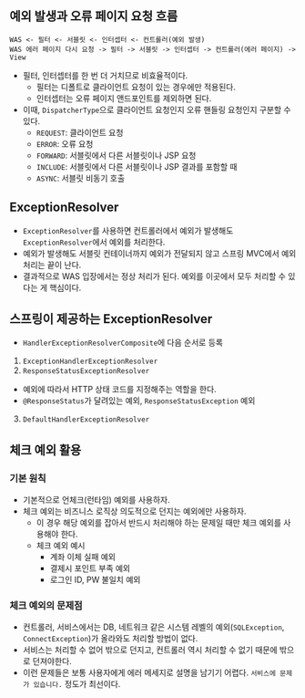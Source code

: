 ## 예외 발생과 오류 페이지 요청 흐름
```
WAS <- 필터 <- 서블릿 <- 인터셉터 <- 컨트롤러(예외 발생)
WAS 에러 페이지 다시 요청 -> 필터 -> 서블릿 -> 인터셉터 -> 컨트롤러(에러 페이지) -> View
```
- 필터, 인터셉터를 한 번 더 거치므로 비효율적이다.
  - 필터는 디폴트로 클라이언트 요청이 있는 경우에만 적용된다.
  - 인터셉터는 오류 페이지 앤드포인트를 제외하면 된다.
- 이때, `DispatcherType`으로 클라이언트 요청인지 오류 핸들링 요청인지 구분할 수 있다.
  - `REQUEST`: 클라이언트 요청
  - `ERROR`: 오류 요청
  - `FORWARD`: 서블릿에서 다른 서블릿이나 JSP 요청
  - `INCLUDE`: 서블릿에서 다른 서블릿이나 JSP 결과를 포함할 때
  - `ASYNC`: 서블릿 비동기 호출

## ExceptionResolver
- `ExceptionResolver`를 사용하면 컨트롤러에서 예외가 발생해도 `ExceptionResolver`에서 예외를 처리한다.
- 예외가 발생해도 서블릿 컨테이너까지 예외가 전달되지 않고 스프링 MVC에서 예외 처리는 끝이 난다.
- 결과적으로 WAS 입장에서는 정상 처리가 된다. 예외를 이곳에서 모두 처리할 수 있다는 게 핵심이다.

## 스프링이 제공하는 ExceptionResolver
- `HandlerExceptionResolverComposite`에 다음 순서로 등록
1. `ExceptionHandlerExceptionResolver`
2. `ResponseStatusExceptionResolver`
  - 예외에 따라서 HTTP 상태 코드를 지정해주는 역할을 한다.
  - `@ResponseStatus`가 달려있는 예외, `ResponseStatusException` 예외
3. `DefaultHandlerExceptionResolver`

## 체크 예외 활용
### 기본 원칙
- 기본적으로 언체크(런타임) 예외를 사용하자.
- 체크 예외는 비즈니스 로직상 의도적으로 던지는 예외에만 사용하자.
  - 이 경우 해당 예외를 잡아서 반드시 처리해야 하는 문제일 때만 체크 예외를 사용해야 한다.
  - 체크 예외 예시
    - 계좌 이체 실패 예외
    - 결제시 포인트 부족 예외
    - 로그인 ID, PW 불일치 예외

### 체크 예외의 문제점
- 컨트롤러, 서비스에서는 DB, 네트워크 같은 시스템 레벨의 예외(`SQLException`, `ConnectException`)가 올라와도 처리할 방법이 없다.
- 서비스는 처리할 수 없어 밖으로 던지고, 컨트롤러 역시 처리할 수 없기 때문에 밖으로 던져야한다.
- 이런 문제들은 보통 사용자에게 에러 메세지로 설명을 남기기 어렵다. `서비스에 문제가 있습니다.` 정도가 최선이다.
